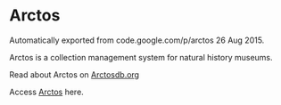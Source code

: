 # Arctos
Automatically exported from code.google.com/p/arctos 26 Aug 2015.

Arctos is a collection management system for natural history museums.

Read about Arctos on [Arctosdb.org](http://arctosdb.org)

Access [Arctos](http://arctos.database.museum/SpecimenSearch.cfm) here.
